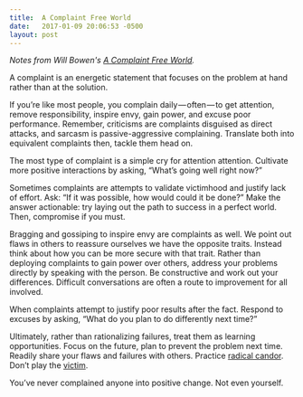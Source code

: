 ```yaml
---
title:  A Complaint Free World
date:   2017-01-09 20:06:53 -0500
layout: post
---
```


_Notes from Will Bowen's [A Complaint Free World](http://amzn.to/2oJAW5L)._

A complaint is an energetic statement that focuses on the problem at hand rather than at the solution.

If you’re like most people, you complain daily — often — to get attention, remove responsibility, inspire envy, gain power, and excuse poor performance. Remember, criticisms are complaints disguised as direct attacks, and sarcasm is passive-aggressive complaining. Translate both into equivalent complaints then, tackle them head on.

The most type of complaint is a simple cry for attention attention. Cultivate more positive interactions by asking, “What’s going well right now?”

Sometimes complaints are attempts to validate victimhood and justify lack of effort. Ask: “If it was possible, how would could it be done?” Make the answer actionable: try laying out the path to success in a perfect world. Then, compromise if you must.

Bragging and gossiping to inspire envy are complaints as well. We point out flaws in others to reassure ourselves we have the opposite traits. Instead think about how you can be more secure with that trait.
Rather than deploying complaints to gain power over others, address your problems directly by speaking with the person. Be constructive and work out your differences. Difficult conversations are often a route to improvement for all involved.

When complaints attempt to justify poor results after the fact. Respond to excuses by asking, “What do you plan to do differently next time?”

Ultimately, rather than rationalizing failures, treat them as learning opportunities. Focus on the future, plan to prevent the problem next time. Readily share your flaws and failures with others. Practice [radical candor](http://firstround.com/review/radical-candor-the-surprising-secret-to-being-a-good-boss/). Don’t play the [victim](https://en.m.wikipedia.org/wiki/Karpman_drama_triangle).

You’ve never complained anyone into positive change. Not even yourself.
